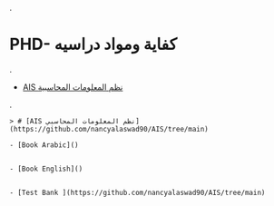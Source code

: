 .

# PHD- كفاية ومواد دراسيه 

.


- [AIS نظم المعلومات المحاسبية ](https://github.com/nancyalaswad90/PHD-Study-Material/blob/main/AIS%20%D9%86%D8%B8%D9%85%20%D8%A7%D9%84%D9%85%D8%B9%D9%84%D9%88%D9%85%D8%A7%D8%AA%20%D8%A7%D9%84%D9%85%D8%AD%D8%A7%D8%B3%D8%A8%D9%8A%D8%A9.md)
  
.

    > # [AIS نظم المعلومات المحاسبي](https://github.com/nancyalaswad90/AIS/tree/main)
    
    - [Book Arabic]()
    
    
    - [Book English]()
    
    
    - [Test Bank ](https://github.com/nancyalaswad90/AIS/tree/main)

